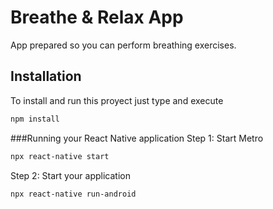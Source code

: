 # Breathe & Relax App

App prepared so you can perform breathing exercises.

## Installation
To install and run this proyect just type and execute
```bash
npm install
```

###Running your React Native application
Step 1: Start Metro
```bash
npx react-native start
```

Step 2: Start your application
```bash
npx react-native run-android
```
